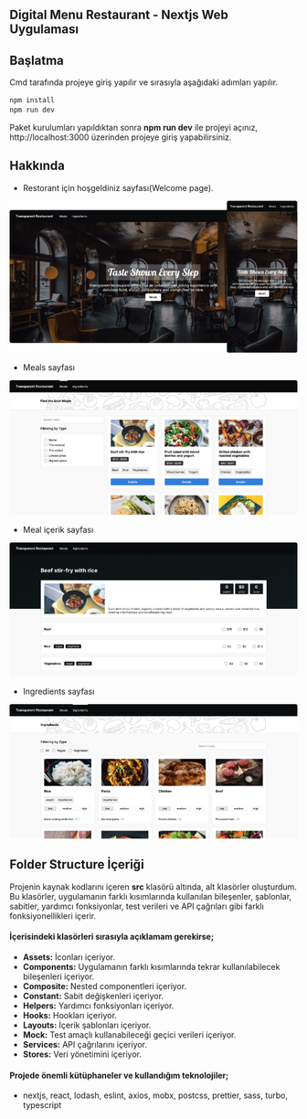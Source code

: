 ## Digital Menu Restaurant - Nextjs Web Uygulaması

## Başlatma
Cmd tarafında projeye giriş yapılır ve sırasıyla aşağıdaki adımları yapılır.

```bash
npm install
npm run dev
```

Paket kurulumları yapıldıktan sonra **npm run dev** ile projeyi açınız, http://localhost:3000 üzerinden projeye giriş yapabilirsiniz.

## Hakkında
- Restorant için hoşgeldiniz sayfası(Welcome page).

![](public/mockups/welcome-page.png)

- Meals sayfası

![](public/mockups/meals-page.png)

- Meal içerik sayfası

![](public/mockups/meals-id-page.png)

- Ingredients sayfası

![](public/mockups/ingredients-page.png)


## Folder Structure İçeriği

Projenin kaynak kodlarını içeren **src** klasörü altında, alt klasörler oluşturdum. Bu klasörler, uygulamanın farklı kısımlarında kullanılan bileşenler, şablonlar, sabitler, yardımcı fonksiyonlar, test verileri ve API çağrıları gibi farklı fonksiyonellikleri içerir.

#### İçerisindeki klasörleri sırasıyla açıklamam gerekirse;
- **Assets:** İconları içeriyor.
- **Components:** Uygulamanın farklı kısımlarında tekrar kullanılabilecek bileşenleri içeriyor.
- **Composite:** Nested componentleri içeriyor.
- **Constant:** Sabit değişkenleri içeriyor.
- **Helpers:** Yardımcı fonksiyonları içeriyor.
- **Hooks:** Hookları içeriyor.
- **Layouts:** İçerik şablonları içeriyor.
- **Mock:** Test amaçlı kullanabileceği geçici verileri içeriyor.
- **Services:** API çağrılarını içeriyor.
- **Stores:** Veri yönetimini içeriyor.

#### Projede önemli kütüphaneler ve kullandığım teknolojiler;
- nextjs, react, lodash, eslint, axios, mobx, postcss, prettier, sass, turbo, typescript
